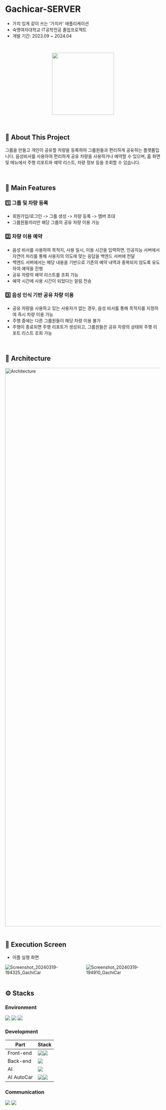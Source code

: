 # Gachicar-SERVER
- 가치 있게 같이 쓰는 '가치카' 애플리케이션
- 숙명여자대학교 IT공학전공 졸업프로젝트
- 개발 기간: 2023.09 ~ 2024.04
<br/>
<p align="center">
  <img src="https://github.com/Gachicar/Gachicar-SERVER/assets/82032452/82a7ab69-5d6e-40e2-8dc7-b324011fa223" width="200" align="center" />
</p>

<br/>

## 📌 About This Project
그룹을 만들고 개인이 공유할 차량을 등록하여 그룹원들과 편리하게 공유하는 플랫폼입니다. 
음성비서를 사용하여 편리하게 공유 차량을 사용하거나 예약할 수 있으며, 홈 화면 및 메뉴에서 주행 리포트와 예약 리스트, 차량 정보 등을 조회할 수 있습니다.

<br/>

## 📌 Main Features

### 1️⃣ 그룹 및 차량 등록
- 회원가입/로그인 -> 그룹 생성 -> 차량 등록 -> 멤버 초대
- 그룹원들끼리만 해당 그룹의 공유 차량 이용 가능

### 2️⃣ 차량 이용 예약
- 음성 비서를 사용하여 목적지, 사용 일시, 이용 시간을 입력하면, 인공지능 서버에서 자연어 처리를 통해 사용자의 의도에 맞는 응답을 백엔드 서버에 전달
- 백엔드 서버에서는 해당 내용을 기반으로 기존의 예약 내역과 중복되지 않도록 유도하여 예약을 진행
- 공유 차량의 예약 리스트를 조회 가능
- 예약 시간에 사용 시간이 되었다는 알림 전송

### 3️⃣ 음성 인식 기반 공유 차량 이용
- 공유 차량을 사용하고 있는 사용자가 없는 경우, 음성 비서를 통해 목적지를 지정하여 즉시 차량 이용 가능
- 주행 중에는 다른 그룹원들이 해당 차량 이용 불가
- 주행이 종료되면 주행 리포트가 생성되고, 그룹원들은 공유 차량의 상태와 주행 리포트 리스트 조회 가능

<br/>

## 📌 Architecture
<img width="1801" alt="Architecture" src="https://github.com/Gachicar/Gachicar-SERVER/assets/82032452/25a1e334-cb6c-4fd5-9a6a-ab2c9d6da2ca">

<br/>

<br/>

## 📌 Execution Screen
- 어플 실행 화면
<div style="display: flex; justify-content: space-between;">
    <!-- 첫 번째 이미지 -->
    <div style="flex: 1; margin-right: 10px;">
        <img src="https://github.com/Gachicar/.github/assets/88912947/472ea7f6-cc48-4ca2-955c-16dcc40cdd7a" alt="Screenshot_20240319-194325_GachiCar" style="max-width: 100%; height: auto;">
    </div>
    <!-- 두 번째 이미지 -->
    <div style="flex: 1; margin-left: 10px;">
        <img src="https://github.com/Gachicar/.github/assets/88912947/494c8db9-1421-4931-9a31-d4e671c4d37a" alt="Screenshot_20240319-194910_GachiCar" style="max-width: 100%; height: auto;">
    </div>
</div>
<br/>

## ⚙️ Stacks

  ### Environment
  <div>
    <img src="https://img.shields.io/badge/git-F05032?style=for-the-badge&logo=git&logoColor=white">
    <img src="https://img.shields.io/badge/github-181717?style=for-the-badge&logo=github&logoColor=white">
    <img src="https://img.shields.io/badge/docker-2496ED?style=for-the-badge&logo=docker&logoColor=white">
    
  </div>
  
  ### Development
  | Part | Stack |
  | ---- | ----- |
  | Front-end | <img src="https://img.shields.io/badge/android-34A853?style=for-the-badge&logo=android&logoColor=white"><img src="https://img.shields.io/badge/kotlin-7F52FF?style=for-the-badge&logo=kotlin&logoColor=white"> |
  | Back-end | <img src="https://img.shields.io/badge/springboot-6DB33F?style=for-the-badge&logo=springboot&logoColor=white"> |
  | AI | <img src="https://img.shields.io/badge/python-3776AB?style=for-the-badge&logo=python&logoColor=white"> |
  | AI AutoCar | <img src="https://img.shields.io/badge/jupyter-F37626?style=for-the-badge&logo=jupyter&logoColor=white"><img src="https://img.shields.io/badge/python-3776AB?style=for-the-badge&logo=python&logoColor=white">

  ### Communication
  <div>
    <img src="https://img.shields.io/badge/notion-000000?style=for-the-badge&logo=notion&logoColor=white">
    <img src="https://img.shields.io/badge/figma-F24E1E?style=for-the-badge&logo=figma&logoColor=white">
  </div>

  <br/>
  
